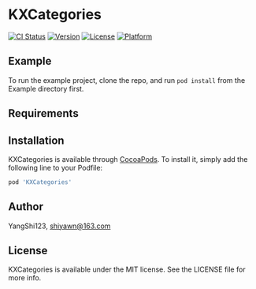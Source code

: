 # KXCategories

[![CI Status](https://img.shields.io/travis/YangShi123/KXCategories.svg?style=flat)](https://travis-ci.org/YangShi123/KXCategories)
[![Version](https://img.shields.io/cocoapods/v/KXCategories.svg?style=flat)](https://cocoapods.org/pods/KXCategories)
[![License](https://img.shields.io/cocoapods/l/KXCategories.svg?style=flat)](https://cocoapods.org/pods/KXCategories)
[![Platform](https://img.shields.io/cocoapods/p/KXCategories.svg?style=flat)](https://cocoapods.org/pods/KXCategories)

## Example

To run the example project, clone the repo, and run `pod install` from the Example directory first.

## Requirements

## Installation

KXCategories is available through [CocoaPods](https://cocoapods.org). To install
it, simply add the following line to your Podfile:

```ruby
pod 'KXCategories'
```

## Author

YangShi123, shiyawn@163.com

## License

KXCategories is available under the MIT license. See the LICENSE file for more info.
